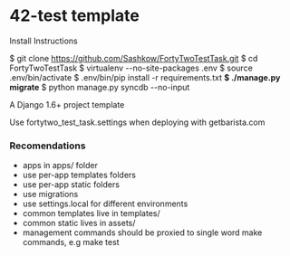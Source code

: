 42-test template
===========================
Install Instructions 

$ git clone https://github.com/Sashkow/FortyTwoTestTask.git
$ cd FortyTwoTestTask
$ virtualenv --no-site-packages .env
$ source .env/bin/activate
$ .env/bin/pip install -r requirements.txt
**$ ./manage.py migrate**
$ python manage.py syncdb --no-input



A Django 1.6+ project template

Use fortytwo_test_task.settings when deploying with getbarista.com

### Recomendations
* apps in apps/ folder
* use per-app templates folders
* use per-app static folders
* use migrations
* use settings.local for different environments
* common templates live in templates/
* common static lives in assets/
* management commands should be proxied to single word make commands, e.g make test

